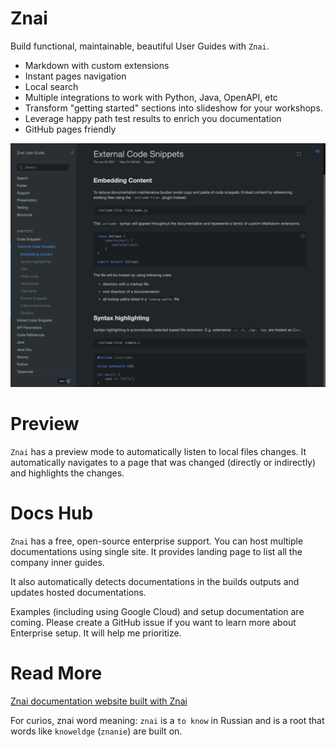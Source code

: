 # Znai

Build functional, maintainable, beautiful User Guides with `Znai`.

* Markdown with custom extensions
* Instant pages navigation 
* Local search
* Multiple integrations to work with Python, Java, OpenAPI, etc
* Transform "getting started" sections into slideshow for your workshops.
* Leverage happy path test results to enrich you documentation
* GitHub pages friendly

![generated site example](znai-docs/znai/znai-overview.png)

# Preview

`Znai` has a preview mode to automatically listen to local files changes. It automatically navigates to a page that was 
changed (directly or indirectly) and highlights the changes.

# Docs Hub

`Znai` has a free, open-source enterprise support. You can host multiple documentations using single site. It provides
landing page to list all the company inner guides. 

It also automatically detects documentations in the builds outputs and updates hosted documentations.

Examples (including using Google Cloud) and setup documentation are coming. Please create a GitHub issue if you want
to learn more about Enterprise setup. It will help me prioritize.  

# Read More

[Znai documentation website built with Znai](https://testingisdocumenting.org/znai/)

For curios, znai word meaning: `znai` is a `to know` in Russian and is a root that words like `knoweldge` (`znanie`) are built on.  